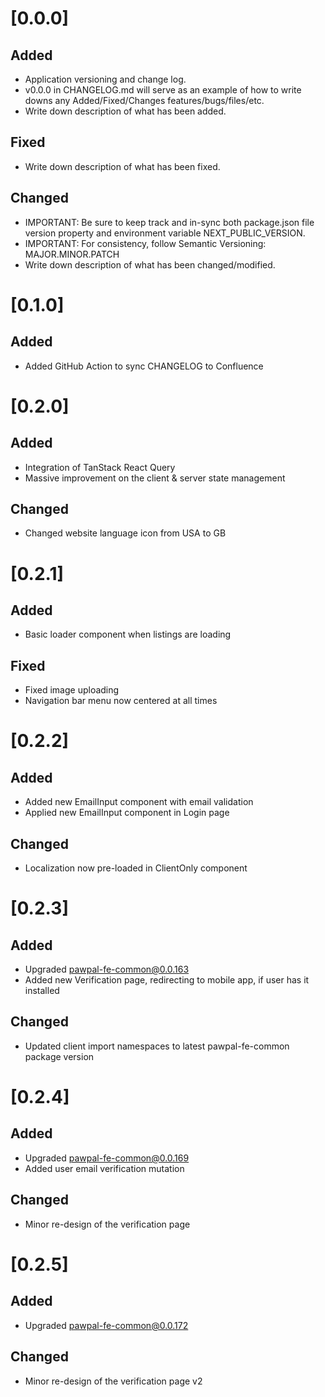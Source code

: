 # [0.0.0]

## Added

- Application versioning and change log.
- v0.0.0 in CHANGELOG.md will serve as an example of how to write downs any Added/Fixed/Changes features/bugs/files/etc.
- Write down description of what has been added.

## Fixed

- Write down description of what has been fixed.

## Changed

- IMPORTANT: Be sure to keep track and in-sync both package.json file version property and environment variable NEXT_PUBLIC_VERSION.
- IMPORTANT: For consistency, follow Semantic Versioning: MAJOR.MINOR.PATCH
- Write down description of what has been changed/modified.

# [0.1.0]

## Added

- Added GitHub Action to sync CHANGELOG to Confluence

# [0.2.0]

## Added

- Integration of TanStack React Query
- Massive improvement on the client & server state management

## Changed

- Changed website language icon from USA to GB

# [0.2.1]

## Added

- Basic loader component when listings are loading

## Fixed

- Fixed image uploading
- Navigation bar menu now centered at all times

# [0.2.2]

## Added

- Added new EmailInput component with email validation
- Applied new EmailInput component in Login page

## Changed

- Localization now pre-loaded in ClientOnly component

# [0.2.3]

## Added

- Upgraded pawpal-fe-common@0.0.163
- Added new Verification page, redirecting to mobile app, if user has it installed

## Changed

- Updated client import namespaces to latest pawpal-fe-common package version

# [0.2.4]

## Added

- Upgraded pawpal-fe-common@0.0.169
- Added user email verification mutation

## Changed

- Minor re-design of the verification page

# [0.2.5]

## Added

- Upgraded pawpal-fe-common@0.0.172

## Changed

- Minor re-design of the verification page v2
